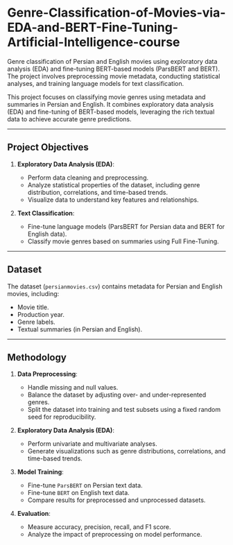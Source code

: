 # Genre-Classification-of-Movies-via-EDA-and-BERT-Fine-Tuning-Artificial-Intelligence-course
Genre classification of Persian and English movies using exploratory data analysis (EDA) and fine-tuning BERT-based models (ParsBERT and BERT). The project involves preprocessing movie metadata, conducting statistical analyses, and training language models for text classification.

This project focuses on classifying movie genres using metadata and summaries in Persian and English. It combines exploratory data analysis (EDA) and fine-tuning of BERT-based models, leveraging the rich textual data to achieve accurate genre predictions.

---

## **Project Objectives**
1. **Exploratory Data Analysis (EDA)**:
   - Perform data cleaning and preprocessing.
   - Analyze statistical properties of the dataset, including genre distribution, correlations, and time-based trends.
   - Visualize data to understand key features and relationships.

2. **Text Classification**:
   - Fine-tune language models (ParsBERT for Persian data and BERT for English data).
   - Classify movie genres based on summaries using Full Fine-Tuning.

---

## **Dataset**
The dataset (`persianmovies.csv`) contains metadata for Persian and English movies, including:
- Movie title.
- Production year.
- Genre labels.
- Textual summaries (in Persian and English).

---

## **Methodology**
1. **Data Preprocessing**:
   - Handle missing and null values.
   - Balance the dataset by adjusting over- and under-represented genres.
   - Split the dataset into training and test subsets using a fixed random seed for reproducibility.

2. **Exploratory Data Analysis (EDA)**:
   - Perform univariate and multivariate analyses.
   - Generate visualizations such as genre distributions, correlations, and time-based trends.

3. **Model Training**:
   - Fine-tune `ParsBERT` on Persian text data.
   - Fine-tune `BERT` on English text data.
   - Compare results for preprocessed and unprocessed datasets.

4. **Evaluation**:
   - Measure accuracy, precision, recall, and F1 score.
   - Analyze the impact of preprocessing on model performance.

